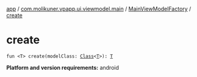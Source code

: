 [app](../../index.md) / [com.molikuner.vpapp.ui.viewmodel.main](../index.md) / [MainViewModelFactory](index.md) / [create](./create.md)

# create

`fun <T> create(modelClass: `[`Class`](https://developer.android.com/reference/java/lang/Class.html)`<`[`T`](create.md#T)`>): `[`T`](create.md#T)

**Platform and version requirements:** android

